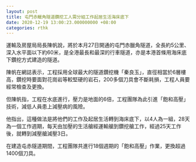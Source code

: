 ```yaml
---
layout: post
title: 屯門赤鱲角隧道鑽挖工人需分組工作起居生活海床底下
date: 2020-12-19 13:00:23.000000000 +08:00
categories: rthk
---
```


運輸及房屋局局長陳帆說，將於本月27日開通的屯門赤臘角隧道，全長約5公里、深入水平面以下約60米，是全港最長和最深的行車隧道，亦是本港首條用海床底下鑽挖方式建造的隧道。

陳帆在網誌表示，工程採用全球最大的隧道鑽挖機「秦良玉」，直徑相當於6層樓高，鑽挖時要面對花崗岩等較堅硬的岩石，200多個刀具會不斷耗損，工程人員要經常檢查及更換。

但陳帆指，工程在水底進行，壓力是地面的6倍，工程團隊為此引進「飽和高壓」技術，減低人員患上減壓病的風險。

他指出，這種做法是將他們的工作及起居生活轉到海床底下，以4人為一組，28天為一個工作週期，每天由加壓的生活艙經運輸艙到鑽挖艙工作，經過25天工作後，就轉到減壓艙減壓3日。

在建造屯赤隧道期間，工程團隊共進行18個週期的「飽和高壓」作業，更換超過1400個刀具。
